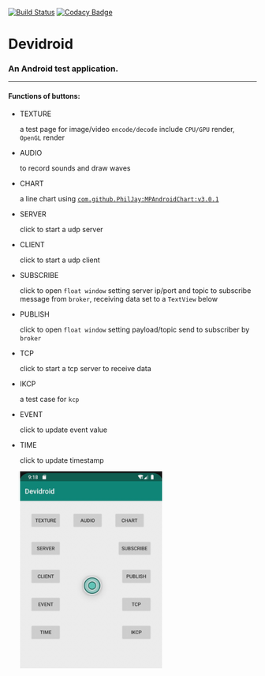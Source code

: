 [![Build Status](https://tsymiar.visualstudio.com/MyAutomatic/_apis/build/status/tsymiar.Device2Device?repoName=tsymiar%2FDevice2Device&branchName=main)](https://tsymiar.visualstudio.com/MyAutomatic/_build/latest?definitionId=72&repoName=tsymiar%2FDevice2Device&branchName=main)
[![Codacy Badge](https://app.codacy.com/project/badge/Grade/6cb8f83fb83d4e50a33bc39e470f2891)](https://www.codacy.com/gh/tsymiar/Device2Device/dashboard?utm_source=github.com&amp;utm_medium=referral&amp;utm_content=tsymiar/Device2Device&amp;utm_campaign=Badge_Grade)

# Devidroid
### An Android test application.
-------
#### Functions of buttons: 
- TEXTURE

    a test page for image/video `encode/decode` include `CPU/GPU` render, `OpenGL` render

- AUDIO

    to record sounds and draw waves

- CHART

    a line chart using [`com.github.PhilJay:MPAndroidChart:v3.0.1`](https://github.com/PhilJay/MPAndroidChart)

- SERVER

    click to start a udp server

- CLIENT

    click to start a udp client

- SUBSCRIBE

    click to open `float window` setting server ip/port and topic to subscribe message from `broker`, receiving data set to a `TextView` below

- PUBLISH

    click to open `float window` setting payload/topic send to subscriber by `broker`

- TCP

    click to start a tcp server to receive data

- IKCP

    a test case for `kcp`

- EVENT

    click to update event value

- TIME

    click to update timestamp

    <img src="pic/MainActivity.jpg" title="MainActivity" height="60%" width="60%">
